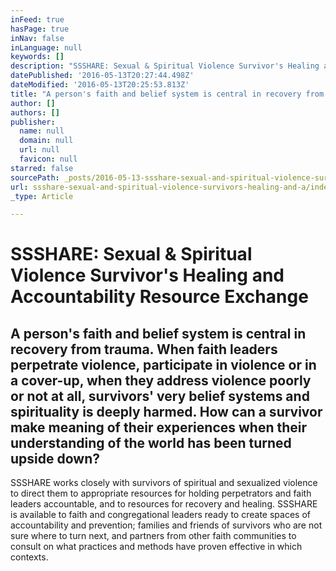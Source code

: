 ```yaml
---
inFeed: true
hasPage: true
inNav: false
inLanguage: null
keywords: []
description: "SSSHARE: Sexual & Spiritual Violence Survivor's Healing and Accountability Resource Exchange"
datePublished: '2016-05-13T20:27:44.498Z'
dateModified: '2016-05-13T20:25:53.813Z'
title: "A person's faith and belief system is central in recovery from trauma. When faith leaders perpetrate violence, participate in violence or in a cover-up, when they address violence poorly or not at all, survivors' very belief systems and spirituality is deeply harmed. How can a survivor make meaning of their experiences when their understanding of the world has been turned upside down? "
author: []
authors: []
publisher:
  name: null
  domain: null
  url: null
  favicon: null
starred: false
sourcePath: _posts/2016-05-13-ssshare-sexual-and-spiritual-violence-survivors-healing-and-a.md
url: ssshare-sexual-and-spiritual-violence-survivors-healing-and-a/index.html
_type: Article

---
```

# SSSHARE: Sexual & Spiritual Violence Survivor's Healing and Accountability Resource Exchange

## A person's faith and belief system is central in recovery from trauma. When faith leaders perpetrate violence, participate in violence or in a cover-up, when they address violence poorly or not at all, survivors' very belief systems and spirituality is deeply harmed. How can a survivor make meaning of their experiences when their understanding of the world has been turned upside down? 

SSSHARE works closely with survivors of spiritual and sexualized violence to direct them to appropriate resources for holding perpetrators and faith leaders accountable, and to resources for recovery and healing. SSSHARE is available to faith and congregational leaders ready to create spaces of accountability and prevention; families and friends of survivors who are not sure where to turn next, and partners from other faith communities to consult on what practices and methods have proven effective in which contexts.